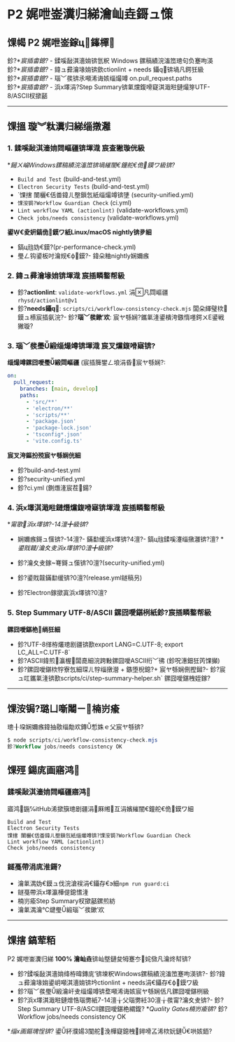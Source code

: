 ﻿# P2 娓呭崟瀵归綈瀹屾垚鎶ュ憡

## 馃幆 P2 娓呭崟鎵ц鎽樿

鉁?**宸插畬鎴?* - 鍒嗘敮淇濇姢锛氫粎 Windows 鏍稿績浣滀笟璁句负蹇呴渶  
鉁?**宸插畬鎴?* - 鍏ュ彛瀹堟姢锛歛ctionlint + needs 鑷锛堝凡鍔狅級  
鉁?**宸插畬鎴?* - 瑙﹀彂锛氶噸浠诲姟缁熶竴 on.pull_request.paths  
鉁?**宸插畬鎴?* - 浜х墿涓?Step Summary锛氭爣鍑嗗寲淇濈暀鏈熶笌UTF-8/ASCII杈撳嚭

---

## 馃搵 璇︾粏瀵归綈缁撴灉

### 1. 鍒嗘敮淇濇姢閰嶇疆锛堚渽 宸查獙璇侊級

**鎺ㄨ崘Windows鏍稿績浣滀笟锛堝繀闇€鐘舵€佹鏌ワ級锛?*

- `Build and Test` (build-and-test.yml)
- `Electron Security Tests` (build-and-test.yml)
- `馃搳 闈欐€佸畨鍏ㄦ壂鎻忥紙缁熶竴锛塦 (security-unified.yml)
- `馃洝锔?Workflow Guardian Check` (ci.yml)
- `Lint workflow YAML (actionlint)` (validate-workflows.yml)
- `Check jobs/needs consistency` (validate-workflows.yml)

**鍙€夌姸鎬佹鏌ワ紙Linux/macOS nightly锛夛細**

- 鎬ц兘妫€鏌?(pr-performance-check.yml)
- 璺ㄥ钩鍙板吋瀹规€ф鏌?- 鍏朵粬nightly娴嬭瘯

### 2. 鍏ュ彛瀹堟姢锛堚渽 宸插疄鐜帮級

- 鉁?**actionlint**: `validate-workflows.yml` 涓凡閰嶇疆 `rhysd/actionlint@v1`
- 鉁?**needs鑷**: `scripts/ci/workflow-consistency-check.mjs` 闆朵緷璧栨鏌ュ櫒宸插氨浣?- 鉁?**瑙﹀彂鏉′欢**: 宸ヤ綔娴?鑴氭湰鍙樻洿鏃惰嚜鍔ㄨЕ鍙戦獙璇?
### 3. 瑙﹀彂璺緞缁熶竴锛堚渽 宸叉爣鍑嗗寲锛?
**缁熶竴鏍囧噯璺緞閰嶇疆** (宸插簲鐢ㄥ埌涓昏宸ヤ綔娴?:

```yaml
on:
  pull_request:
    branches: [main, develop]
    paths:
      - 'src/**'
      - 'electron/**'
      - 'scripts/**'
      - 'package.json'
      - 'package-lock.json'
      - 'tsconfig*.json'
      - 'vite.config.ts'
```

**宸叉洿鏂扮殑宸ヤ綔娴侊細**

- 鉁?build-and-test.yml
- 鉁?security-unified.yml
- 鉁?ci.yml (鍘熸湰宸茬鍚?

### 4. 浜х墿淇濈暀鏈熸爣鍑嗗寲锛堚渽 宸插疄鐜帮級

**甯歌浜х墿锛?-14澶╋級锛?*

- 娴嬭瘯鎶ュ憡锛?-14澶?- 鏋勫缓浜х墿锛?4澶?- 鎬ц兘鍒嗘瀽缁撴灉锛?澶?
**鍙戝竷/瀹夊叏浜х墿锛?0澶╋級锛?*

- 鉁?瀹夊叏鎵弿鎶ュ憡锛?0澶?(security-unified.yml)
- 鉁?鍙戝竷鏋勫缓锛?0澶?(release.yml鐩稿叧)
- 鉁?Electron鎵撳寘浜х墿锛?0澶?
### 5. Step Summary UTF-8/ASCII 鏍囧噯鍖栵紙鉁?宸插疄鐜帮級

**鏍囧噯鍖栬绱狅細**

- 鉁?UTF-8缂栫爜璁剧疆锛歚export LANG=C.UTF-8; export LC_ALL=C.UTF-8`
- 鉁?ASCII鍏煎瀛楃闆嗭細浣跨敤鏍囧噯ASCII绗﹀彿 (鉁呪潓鈿狅笍馃攧)
- 鉁?鏍囧噯鍖栨牸寮忥細琛ㄦ牸缁撴瀯 + 鏃堕棿鎴?+ 宸ヤ綔娴侀摼鎺?- 鉁?宸ュ叿鑴氭湰锛歚scripts/ci/step-summary-helper.sh` 鏍囧噯鍖栧姪鎵?
---

## 馃洝锔?璐ㄩ噺闂ㄧ楠岃瘉

璁╂垜娴嬭瘯鍏抽敭缁勪欢鏄惁姝ｅ父宸ヤ綔锛?
```powershell
$ node scripts/ci/workflow-consistency-check.mjs
鉁?Workflow jobs/needs consistency OK
```

## 馃殌 鍚庣画寤鸿

### 鍒嗘敮淇濇姢閰嶇疆寤鸿

寤鸿鍦℅itHub浠撳簱璁剧疆涓厤缃互涓嬪繀闇€鐘舵€佹鏌ワ細

```
Build and Test
Electron Security Tests
馃搳 闈欐€佸畨鍏ㄦ壂鎻忥紙缁熶竴锛?馃洝锔?Workflow Guardian Check
Lint workflow YAML (actionlint)
Check jobs/needs consistency
```

### 鐩戞帶涓庣淮鎶?
- 瀹氭湡妫€鏌ュ伐浣滄祦涓€鑷存€э細`npm run guard:ci`
- 鐩戞帶浜х墿瀛樺偍鎴愭湰
- 楠岃瘉Step Summary杈撳嚭鏍煎紡
- 瀹氭湡瀹℃煡璺緞瑙﹀彂鏉′欢

---

## 馃搳 鎬荤粨

P2 娓呭崟瀵归綈 **100% 瀹屾垚**锛屾墍鏈夋牳蹇冭姹傚凡瀹炵幇锛?
- 鉁?鍒嗘敮淇濇姢绛栫暐鏄庣‘锛堜粎Windows鏍稿績浣滀笟蹇呴渶锛?- 鉁?鍏ュ彛瀹堟姢鍙岄噸淇濇姢锛坅ctionlint + needs涓€鑷存€ф鏌ワ級
- 鉁?瑙﹀彂璺緞瀹屽叏缁熶竴锛堥噸浠诲姟宸ヤ綔娴佸凡鏍囧噯鍖栵級
- 鉁?浜х墿淇濈暀鏈熷悎瑙勶紙7-14澶╁父瑙勶紝30澶╁彂甯?瀹夊叏锛?- 鉁?Step Summary UTF-8/ASCII鏍囧噯鍖栬緭鍑?
**Quality Gates楠岃瘉锛?* 鉁?Workflow jobs/needs consistency OK

**缁х画鏂瑰悜锛?* 鍙紑濮婸3闃舵浼樺寲鎴栧鐞嗗叾浠栨妧鏈€哄姟銆?
